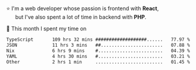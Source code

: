⭐ I'm a web developer whose passion is frontend with <b>React</b>,<br/>
&nbsp; &nbsp; &nbsp; but I've also spent a lot of time in backend with <b>PHP</b>.

📅 This month I spent my time on

<!--START_SECTION:waka-->

```txt
TypeScript       109 hrs 32 mins ###################......   77.97 %
JSON             11 hrs 3 mins   ##.......................   07.88 %
Nix              6 hrs 9 mins    #........................   04.39 %
YAML             4 hrs 30 mins   #........................   03.21 %
Other            2 hrs 1 min     .........................   01.45 %
```

<!--END_SECTION:waka-->
